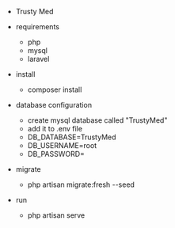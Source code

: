 * Trusty Med

* requirements
    * php
    * mysql
    * laravel

* install 
    * composer install

* database configuration
    * create mysql database called "TrustyMed"
    * add it to .env file
    * DB_DATABASE=TrustyMed
    * DB_USERNAME=root
    * DB_PASSWORD=

* migrate
    * php artisan migrate:fresh --seed

* run
    * php artisan serve